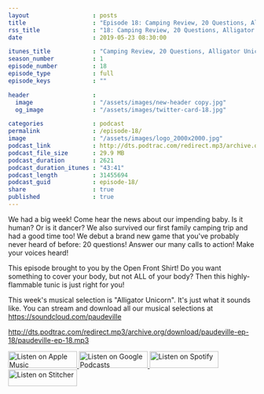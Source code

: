 ```yaml
---
layout                  : posts
title                   : "Episode 18: Camping Review, 20 Questions, Alligator Unicorn"
rss_title               : "18: Camping Review, 20 Questions, Alligator Unicorn"
date                    : 2019-05-23 08:30:00

itunes_title			: "Camping Review, 20 Questions, Alligator Unicorn"
season_number			: 1
episode_number			: 18
episode_type			: full
episode_keys			: ""

header                  : 
  image                 : "/assets/images/new-header copy.jpg"
  og_image              : "/assets/images/twitter-card-18.jpg"

categories              : podcast
permalink               : /episode-18/
image                   : "/assets/images/logo_2000x2000.jpg"
podcast_link            : http://dts.podtrac.com/redirect.mp3/archive.org/download/paudeville-ep-18/paudeville-ep-18.mp3
podcast_file_size       : 29.9 MB
podcast_duration        : 2621
podcast_duration_itunes : "43:41"
podcast_length          : 31455694
podcast_guid            : episode-18/
share                   : true
published               : true 
---
```

We had a big week! Come hear the news about our impending baby. Is it human? Or is it dancer?
We also survived our first family camping trip and had a good time too!
We debut a brand new game that you've probably never heard of before: 20 questions!
Answer our many calls to action! Make your voices heard!

This episode brought to you by the Open Front Shirt! Do you want something to cover your body, but not ALL of your body? Then this highly-flammable tunic is just right for you!

This week's musical selection is "Alligator Unicorn". It's just what it sounds like. You can stream and download all our musical selections at <a href="https://soundcloud.com/paudeville">https://soundcloud.com/paudeville</a>

http://dts.podtrac.com/redirect.mp3/archive.org/download/paudeville-ep-18/paudeville-ep-18.mp3

<a href="https://itunes.apple.com/us/podcast/paudeville/id1450915591">
	<img src='{{ site.url }}{{ site.baseurl }}/assets/images/US_UK_Apple_Podcasts_Listen_Badge_RGB_140x34.png' width='140px' height='34' alt='Listen on Apple Music'/>
</a>
<a href="https://play.google.com/music/m/Igre2ostm2ltqiq4sabzzrl5jcy?t=Paudeville">
	<img src='{{ site.url }}{{ site.baseurl }}/assets/images/google_podcasts_badge_140x34.png' width='140px' height='34' alt='Listen on Google Podcasts'/>
</a>
<a href="https://open.spotify.com/show/4q5RNUUtU4XFqsymP7dcTw">
	<img src='{{ site.url }}{{ site.baseurl }}/assets/images/Spotify_Listen_Badge_RGB_140x34.png' width='140px' height='34' alt='Listen on Spotify'/>
</a>
<a href="https://www.stitcher.com/s?fid=363388&refid=stpr">
	<img src='{{ site.url }}{{ site.baseurl }}/assets/images/Stitcher_Listen_Badge_Color_Dark_BG_140x34.png' width='140px' height='34' alt='Listen on Stitcher'/>
</a>
